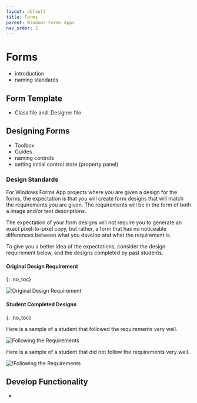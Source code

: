 ```yaml
---
layout: default
title: Forms
parent: Windows Forms Apps
nav_order: 2
---
```


# Forms

- introduction
- naming standards

## Form Template

- Class file and .Designer file

## Designing Forms

- Toolbox
- Guides
- naming controls
- setting initial control state (property panel)

### Design Standards

For Windows Forms App projects where you are given a design for the forms, the expectation is that you will create form designs that will match the requirements you are given. The requirements will be in the form of both a image and/or text descriptions.

The expectation of your form designs will not require you to generate an exact pixel-to-pixel copy, but rather, a form that has no noticeable differences between what you develop and what the requirement is.

To give you a better idea of the expectations, consider the design requirement below, and the designs completed by past students.

#### Original Design Requirement
{: .no_toc}

![Original Design Requirement](../images/requirement-form-design.png "Original Design Requirement")

#### Student Completed Designs
{: .no_toc}

Here is a sample of a student that followed the requirements very well.

![Following the Requirements](../images/well-done-form-design.png "Following the Requirements")

Here is a sample of a student that did not follow the requirements very well.

![!Following the Requirements](../images/poor-form-design.png "!Following the Requirements")

## Develop Functionality

-